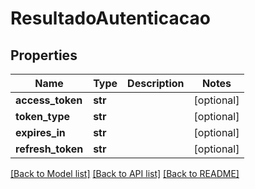 # ResultadoAutenticacao

## Properties
Name | Type | Description | Notes
------------ | ------------- | ------------- | -------------
**access_token** | **str** |  | [optional] 
**token_type** | **str** |  | [optional] 
**expires_in** | **str** |  | [optional] 
**refresh_token** | **str** |  | [optional] 

[[Back to Model list]](../README.md#documentation-for-models) [[Back to API list]](../README.md#documentation-for-api-endpoints) [[Back to README]](../README.md)

